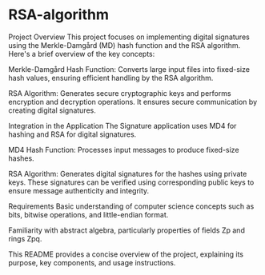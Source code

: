 # RSA-algorithm
Project Overview
This project focuses on implementing digital signatures using the Merkle-Damgård (MD) hash function and the RSA algorithm. Here's a brief overview of the key concepts:

Merkle-Damgård Hash Function: Converts large input files into fixed-size hash values, ensuring efficient handling by the RSA algorithm.

RSA Algorithm: Generates secure cryptographic keys and performs encryption and decryption operations. It ensures secure communication by creating digital signatures.

Integration in the Application
The Signature application uses MD4 for hashing and RSA for digital signatures.

MD4 Hash Function: Processes input messages to produce fixed-size hashes.

RSA Algorithm: Generates digital signatures for the hashes using private keys. These signatures can be verified using corresponding public keys to ensure message authenticity and integrity.

Requirements
Basic understanding of computer science concepts such as bits, bitwise operations, and little-endian format.

Familiarity with abstract algebra, particularly properties of fields 
Zp and rings Zpq.



This README provides a concise overview of the project, explaining its purpose, key components, and usage instructions.
